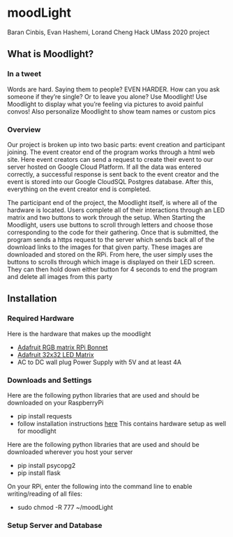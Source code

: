 # moodLight
Baran Cinbis, Evan Hashemi, Lorand Cheng Hack UMass 2020 
project

## What is Moodlight?
### In a tweet
Words are hard. Saying them to people? EVEN HARDER. How can you ask someone if they’re single? Or to leave you alone? Use Moodlight! Use Moodlight to display what you’re feeling via pictures to avoid painful convos! Also personalize Moodlight to show team names or custom pics

### Overview
Our project is broken up into two basic parts: event creation and participant joining. The event creator end of the program works through a html web site. Here event creators can send a request to create their event to our server hosted on Google Cloud Platform. If all the data was entered correctly, a successful response is sent back to the event creator and the event is stored into our Google CloudSQL Postgres database. After this, everything on the event creator end is completed.  

The participant end of the project, the Moodlight itself, is where all of the hardware is located. Users complete all of their interactions through an LED matrix and two buttons to work through the setup. When Starting the Moodlight, users use buttons to scroll through letters and choose those corresponding to the code for their gathering. Once that is submitted, the program sends a https request to the server which sends back all of the download links to the images for that given party. These images are downloaded and stored on the RPi. From here, the user simply uses the buttons to scrolls through which image is displayed on their LED screen. They can then hold down either button for 4 seconds to end the program and delete all images from this party


## Installation
### Required Hardware
Here is the hardware that makes up the moodlight
- [Adafruit RGB matrix RPi Bonnet](https://www.adafruit.com/product/3211)
- [Adafruit 32x32 LED Matrix](https://www.adafruit.com/product/2026)
- AC to DC wall plug Power Supply with 5V and at least 4A

### Downloads and Settings
Here are the following python libraries that are used and should be downloaded on your RaspberryPi  
- pip install requests
- follow installation instructions [here](https://learn.adafruit.com/adafruit-rgb-matrix-bonnet-for-raspberry-pi/driving-matrices) This contains hardware setup as well for moodlight

Here are the following python libraries that are used and should be downloaded wherever you host your server  
- pip install psycopg2
- pip install flask

On your RPi, enter the following into the command line to enable writing/reading of all files:
- sudo chmod -R 777 ~/moodLight

### Setup Server and Database